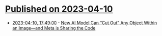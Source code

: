 # [Published on 2023-04-10](index.md)

* [2023-04-10, 17:49:00](https://soylentnews.org/article.pl?sid=23/04/09/1350247&from=rss) - [New AI Model Can “Cut Out” Any Object Within an Image—and Meta is Sharing the Code](https://soylentnews.org/article.pl?sid=23/04/09/1350247&from=rss)
